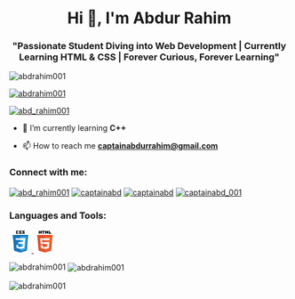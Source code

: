 <h1 align="center">Hi 👋, I'm Abdur Rahim</h1>
<h3 align="center">"Passionate Student Diving into Web Development | Currently Learning HTML & CSS | Forever Curious, Forever Learning"</h3>

<p align="left"> <img src="https://komarev.com/ghpvc/?username=abdrahim001&label=Profile%20views&color=0e75b6&style=flat" alt="abdrahim001" /> </p>

<p align="left"> <a href="https://github.com/ryo-ma/github-profile-trophy"><img src="https://github-profile-trophy.vercel.app/?username=abdrahim001" alt="abdrahim001" /></a> </p>

<p align="left"> <a href="https://twitter.com/abd_rahim001" target="blank"><img src="https://img.shields.io/twitter/follow/abd_rahim001?logo=twitter&style=for-the-badge" alt="abd_rahim001" /></a> </p>

- 🌱 I’m currently learning **C++**

- 📫 How to reach me **captainabdurrahim@gmail.com**

<h3 align="left">Connect with me:</h3>
<p align="left">
<a href="https://twitter.com/abd_rahim001" target="blank"><img align="center" src="https://raw.githubusercontent.com/rahuldkjain/github-profile-readme-generator/master/src/images/icons/Social/twitter.svg" alt="abd_rahim001" height="30" width="40" /></a>
<a href="https://linkedin.com/in/captainabd" target="blank"><img align="center" src="https://raw.githubusercontent.com/rahuldkjain/github-profile-readme-generator/master/src/images/icons/Social/linked-in-alt.svg" alt="captainabd" height="30" width="40" /></a>
<a href="https://fb.com/captainabd" target="blank"><img align="center" src="https://raw.githubusercontent.com/rahuldkjain/github-profile-readme-generator/master/src/images/icons/Social/facebook.svg" alt="captainabd" height="30" width="40" /></a>
<a href="https://instagram.com/captainabd_001" target="blank"><img align="center" src="https://raw.githubusercontent.com/rahuldkjain/github-profile-readme-generator/master/src/images/icons/Social/instagram.svg" alt="captainabd_001" height="30" width="40" /></a>
</p>

<h3 align="left">Languages and Tools:</h3>
<p align="left"> <a href="https://www.w3schools.com/css/" target="_blank" rel="noreferrer"> <img src="https://raw.githubusercontent.com/devicons/devicon/master/icons/css3/css3-original-wordmark.svg" alt="css3" width="40" height="40"/> </a> <a href="https://www.w3.org/html/" target="_blank" rel="noreferrer"> <img src="https://raw.githubusercontent.com/devicons/devicon/master/icons/html5/html5-original-wordmark.svg" alt="html5" width="40" height="40"/> </a> </p>

<p><img align="left" src="https://github-readme-stats.vercel.app/api/top-langs?username=abdrahim001&show_icons=true&locale=en&layout=compact" alt="abdrahim001" /></p>

<p>&nbsp;<img align="center" src="https://github-readme-stats.vercel.app/api?username=abdrahim001&show_icons=true&locale=en" alt="abdrahim001" /></p>

<p><img align="center" src="https://github-readme-streak-stats.herokuapp.com/?user=abdrahim001&" alt="abdrahim001" /></p>
